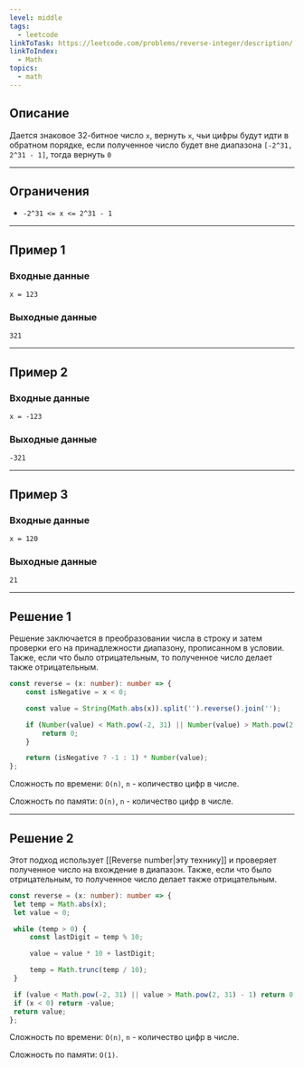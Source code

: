 ```yaml
---
level: middle
tags:
  - leetcode
linkToTask: https://leetcode.com/problems/reverse-integer/description/
linkToIndex:
  - Math
topics:
  - math
---
```

## Описание

Дается знаковое 32-битное число `x`, вернуть `x`, чьи цифры будут идти в обратном порядке, если полученное число будет вне диапазона `[-2^31, 2^31 - 1]`, тогда вернуть `0`

---
## Ограничения

- `-2^31 <= x <= 2^31 - 1`

---
## Пример 1

### Входные данные

```
x = 123
```
### Выходные данные

```
321
```

---
## Пример 2

### Входные данные

```
x = -123
```
### Выходные данные

```
-321
```

---
## Пример 3

### Входные данные

```
x = 120
```
### Выходные данные

```
21
```

---


## Решение 1

Решение заключается в преобразовании числа в строку и затем проверки его на принадлежности диапазону, прописанном в условии. Также, если что было отрицательным, то полученное число делает также отрицательным.

```typescript
const reverse = (x: number): number => {
	const isNegative = x < 0;

	const value = String(Math.abs(x)).split('').reverse().join('');

	if (Number(value) < Math.pow(-2, 31) || Number(value) > Math.pow(2, 31) - 1) {
		return 0;
	}

	return (isNegative ? -1 : 1) * Number(value);
};
```

Сложность по времени: `O(n)`, `n` - количество цифр в числе.

Сложность по памяти: `O(n)`, `n` - количество цифр в числе.

---
## Решение 2

Этот подход использует [[Reverse number|эту технику]] и проверяет полученное число на вхождение в диапазон. Также, если что было отрицательным, то полученное число делает также отрицательным.

```typescript
const reverse = (x: number): number => {
 let temp = Math.abs(x);
 let value = 0;

 while (temp > 0) {
	 const lastDigit = temp % 10;

	 value = value * 10 + lastDigit;

	 temp = Math.trunc(temp / 10);
 }

 if (value < Math.pow(-2, 31) || value > Math.pow(2, 31) - 1) return 0;
 if (x < 0) return -value;
 return value;
};
```

Сложность по времени: `O(n)`, `n` - количество цифр в числе.

Сложность по памяти: `O(1)`.
